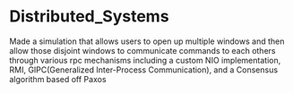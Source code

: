 # Distributed_Systems
Made a simulation that allows users to open up multiple windows and then allow those disjoint windows to communicate commands to each others through various rpc mechanisms including a custom NIO implementation, RMI, GIPC(Generalized Inter-Process Communication), and a Consensus algorithm based off Paxos
